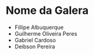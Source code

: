 # Nome da Galera
- Fillipe Albuquerque
- Guilherme Oliveira Peres
- Gabriel Cardoso
- Deibson Pereira
